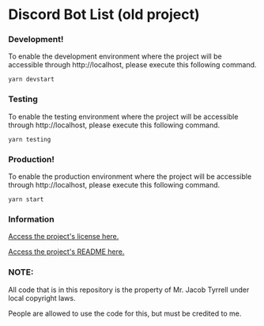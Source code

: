 # Discord Bot List (old project)

### Development!

To enable the development environment where the project will be accessible through http://localhost, please execute this following command.

```shell
yarn devstart
```

### Testing

To enable the testing environment where the project will be accessible through http://localhost, please execute this following command.

```shell
yarn testing
```

### Production!

To enable the production environment where the project will be accessible through http://localhost, please execute this following command.

```shell
yarn start
```

### Information

[Access the project's license here.](/LICENSE)

[Access the project's README here.](/README.md)

### NOTE: 
All code that is in this repository is the property of Mr. Jacob Tyrrell under local copyright laws. 

People are allowed to use the code for this, but must be credited to me.
